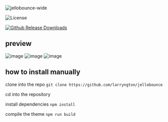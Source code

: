 ![jellobounce-wide](https://github.com/user-attachments/assets/ddc890c9-82c1-47c8-b472-4d40234392e1)
<div align="center>
    a liquidbounce nextgen theme inspired by macos
    
<p align="center">
    <img src="https://img.shields.io/badge/license-GPLV3-green" alt="License">
</p>

[![Github Release Downloads](https://img.shields.io/github/downloads/larryngton/jellobounce/total?label=Downloads&style=flat-square)](https://github.com/larryngton/jellobounce/releases)

## preview

![image](https://github.com/user-attachments/assets/27871860-5bf6-4157-85a9-96f6f491088a)
![image](https://github.com/user-attachments/assets/2395b9ca-f381-49fd-b9b9-92c17b404654)
![image](https://github.com/user-attachments/assets/43901751-22b3-42f5-b699-72402e287884)
</div>

## how to install manually

clone into the repo `git clone https://github.com/larryngton/jellobounce`

cd into the repository

install dependencies `npm install`

compile the theme `npm run build`
